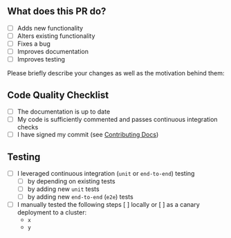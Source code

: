 ## What does this PR do?

- [ ] Adds new functionality
- [ ] Alters existing functionality
- [ ] Fixes a bug
- [ ] Improves documentation
- [ ] Improves testing

Please briefly describe your changes as well as the motivation behind them:

## Code Quality Checklist

- [ ] The documentation is up to date
- [ ] My code is sufficiently commented and passes continuous integration checks
- [ ] I have signed my commit (see [Contributing Docs](../CONTRIBUTING.md))

## Testing

- [ ] I leveraged continuous integration (`unit` or `end-to-end`) testing
    - [ ] by depending on existing tests
    - [ ] by adding new `unit` tests
    - [ ] by adding new `end-to-end` (`e2e`) tests
- [ ] I manually tested the following steps [ ] locally or [ ] as a canary deployment to a cluster:
    - `x`
    - `y`
